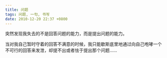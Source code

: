 ```yaml
---
title: 问题
tags: 问题, 一句, 书写
date: 2010-12-20 22:37 +0800
---
```



突然发现我失去的不是回答问题的能力，而是提出问题的能力。

当对我自己暂时守着的回答不满意的时候，我只能歇斯底里地通过向自己咆哮一个不可行的回答来发泄，却提不出或者怯于提出那个问题……

